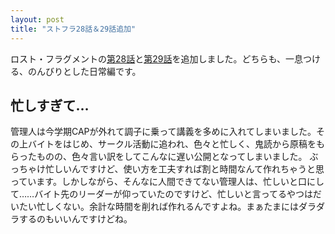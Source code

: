 ```yaml
---
layout: post
title: "ストフラ28話＆29話追加"
---
```


ロスト・フラグメントの[第28話](/novel/lost-fragment/28.html)と[第29話](/novel/lost-fragment/29.html)を追加しました。どちらも、一息つける、のんびりとした日常編です。

## 忙しすぎて…

管理人は今学期CAPが外れて調子に乗って講義を多めに入れてしまいました。その上バイトをはじめ、サークル活動に追われ、色々と忙しく、鬼読から原稿をもらったものの、色々言い訳をしてこんなに遅い公開となってしまいました。
ぶっちゃけ忙しいんですけど、使い方を工夫すれば割と時間なんて作れちゃうと思っています。しかしながら、そんなに人間できてない管理人は、忙しいと口にして……バイト先のリーダーが仰っていたのですけど、忙しいと言ってるやつはだいたい忙しくない。余計な時間を削れば作れるんですよね。まぁたまにはダラダラするのもいいんですけどね。